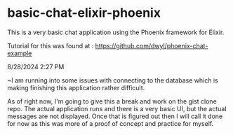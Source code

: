 # basic-chat-elixir-phoenix
This is a very basic chat application using the Phoenix framework for Elixir.

Tutorial for this was found at :
https://github.com/dwyl/phoenix-chat-example

8/28/2024 2:27 PM

~I am running into some issues with connecting to the database which is making finishing this application rather difficult. 

As of right now, I'm going to give this a break and work on the gist clone repo. The actual application runs and there is a very basic UI, but the actual messages are not displayed. Once that is figured out then I will call it done for now as this was more of a proof of concept and practice for myself.